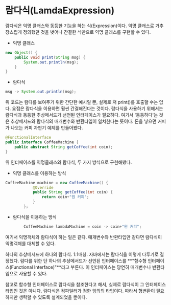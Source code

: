 # 람다식(LamdaExpression)
람다식은 익명 클래스와 동등한 기능을 하는 식(Expression)이다. 익명 클래스로 거추장스럽게 정의했던 것을 벗어나 간결한 식만으로 익명 클래스를 구현할 수 있다. 
- 익명 클래스
```java
new Object() {
    public void print(String msg) {
        System.out.println(msg);
    }
}
```
- 람다식
```java
msg -> System.out.println(msg);
```
위 코드는 람다를 보여주기 위한 간단한 예시일 뿐, 실제로 저 print()를 호출할 수는 없다. 요점은 람다식을 이용하면 훨씬 간결해진다는 것이다.
람다식을 사용하기 위해서는 람다식과 동등한 추상메서드가 선언된 인터페이스가 필요하다. 여기서 '동등하다'는 것은 추상메서드와 람다식의 매개변수와 반환타입이 일치한다는 뜻이다. 돈을 넣으면 커피가 나오는 커피 자판기 예제를 만들어봤다.
```java
@FunctionalInterface
public interface CoffeeMachine {
    public abstract String getCoffee(int coin);
}
```
위 인터페이스를 익명클래스와 람다식, 두 가지 방식으로 구현해봤다.
- 익명 클래스를 이용하는 방식
```java
CoffeeMachine machine = new CoffeeMachine() {
            @Override
            public String getCoffee(int coin) {
                return coin+"원 커피";
            }
        };
```
- 람다식을 이용하는 방식
```java
        CoffeeMachine lambdaMachine = coin -> coin+"원 커피";
```
여기서 익명객체와 람다식이 하는 일은 같다. 매개변수와 반환타입만 같다면 람다식이 익명객체를 대체할 수 있다.

하나의 추상메서드에 하나의 람다식. 1:1매칭. 자바에서는 람다식을 이렇게 다루기로 결정했다. 람다를 위한 단 하나의 추상메서드가 선언된 인터페이스를 **"함수형 인터페이스(Functional Interface)"**라고 부른다. 이 인터페이스는 당연히 매개변수나 반환타입으로 사용할 수 있다.

참고로 함수형 인터페이스로 람다식을 참조한다고 해서, 실제로 람다식이 그 인터페이스 타입인 것은 아니다. 람다식은 컴파일러가 정한 임의의 타입이다. 따라서 형변환이 필요하지만 생략할 수 있도록 설계되었을 뿐이다.